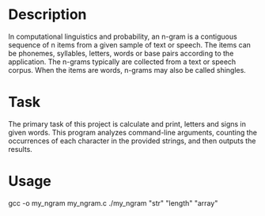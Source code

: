 # Description

In computational linguistics and probability, an n-gram is a contiguous sequence of n items from a given sample of text or speech. The items can be phonemes, syllables, letters, words or base pairs according to the application. The n-grams typically are collected from a text or speech corpus. When the items are words, n-grams may also be called shingles.

# Task

The primary task of this project is calculate and print, letters and signs in given words.
This program analyzes command-line arguments, counting the occurrences of each character in the provided strings, and then outputs the results.

# Usage

gcc -o my_ngram my_ngram.c
./my_ngram "str" "length" "array" 